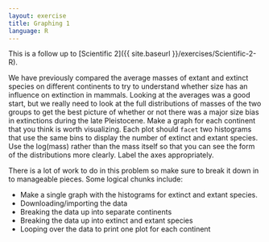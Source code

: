 ```yaml
---
layout: exercise
title: Graphing 1
language: R
---
```


This is a follow up to [Scientific 2]({{ site.baseurl }}/exercises/Scientific-2-R).

We have previously compared the average masses of extant and extinct species on
different continents to try to understand whether size has an influence on
extinction in mammals. Looking at the averages was a good start, but we really
need to look at the full distributions of masses of the two groups to get the
best picture of whether or not there was a major size bias in extinctions during
the late Pleistocene. Make a graph for each continent that you think is worth 
visualizing. Each plot should `facet` two histograms that use
the same bins to display the number of extinct and extant species. Use the
log(mass) rather than the mass itself so that you can see the form of the
distributions more clearly. Label the axes appropriately.

There is a lot of work to do in this problem so make sure to break it down in to
manageable pieces. Some logical chunks include:

* Make a single graph with the histograms for extinct and extant species.
* Downloading/importing the data
* Breaking the data up into separate continents
* Breaking the data up into extinct and extant species
* Looping over the data to print one plot for each continent
